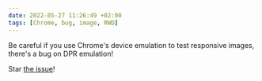 ```yaml
---
date: 2022-05-27 11:26:49 +02:00
tags: [Chrome, bug, image, RWD]
---
```


Be careful if you use Chrome's device emulation to test responsive images, there's a bug on DPR emulation!

Star [the issue](https://bugs.chromium.org/p/chromium/issues/detail?id=1294293)!

